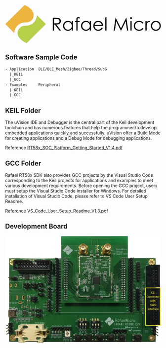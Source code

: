 ![image](https://github.com/RafaelMicro/RT58x_SDK/blob/main/Docs/RT58x_SDK_Reference_Guide/logo.JPG)

## Software Sample Code
 ```bash
 - Application  BLE/BLE_Mesh/Zigbee/Thread/SubG
   |_KEIL
   |_GCC
 - Examples     Peripheral
   |_KEIL
   |_GCC
```
  ## KEIL Folder
 
  The uVision IDE and Debugger is the central part of the Keil development toolchain and has numerous features that help the programmer to develop embedded applications quickly and successfully. 
  uVision offer a Build Mode for creating applications and a Debug Mode for debugging applications.
  
  Reference [RT58x_SOC_Platform_Getting_Started_V1.4.pdf](https://github.com/RafaelMicro/RT58x_SDK/blob/main/Docs/%5BSW_01%5DRT58x_SOC_Platform_Getting_Started_V1.4.pdf "link")

 ## GCC Folder

  Rafael RT58x SDK also provides GCC projects by the Visual Studio Code corresponding to the Keil projects for applications and examples to meet various development requirements.
  Before opening the GCC project, users must setup the Visual Studio Code installer for Windows. For detailed installation of Visual Studio Code, please refer to VS Code User Setup Readme.
  
  Reference [VS_Code_User_Setup_Readme_V1.3.pdf](https://github.com/RafaelMicro/RT58x_SDK/blob/main/Docs/%5BTool_08%5DVS_Code_User_Setup_Readme_V1.3.pdf "link")
  
## Development Board 
![image](https://github.com/RafaelMicro/RT58x_SDK/blob/main/Docs/RT58x_SDK_Reference_Guide/RT58X_EVK.jpg)
